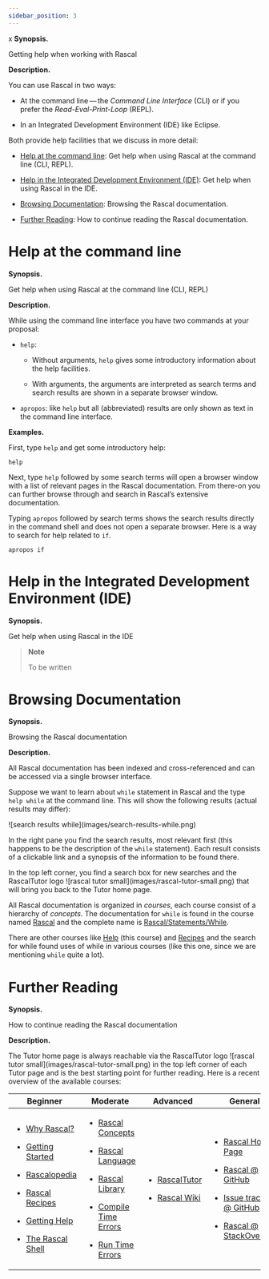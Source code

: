 ```yaml
---
sidebar_position: 3
---
```

x
**Synopsis.**

Getting help when working with Rascal

**Description.**

You can use Rascal in two ways:

  - At the command line — the *Command Line Interface* (CLI) or if you prefer the *Read-Eval-Print-Loop* (REPL).

  - In an Integrated Development Environment (IDE) like Eclipse.

Both provide help facilities that we discuss in more detail:

  - [Help at the command line](#GettingHelp-CommandLine): Get help when using Rascal at the command line (CLI, REPL).

  - [Help in the Integrated Development Environment (IDE)](#GettingHelp-IDE): Get help when using Rascal in the IDE.

  - [Browsing Documentation](#GettingHelp-Browsing): Browsing the Rascal documentation.

  - [Further Reading](#GettingHelp-FurtherReading): How to continue reading the Rascal documentation.

# Help at the command line

**Synopsis.**

Get help when using Rascal at the command line (CLI, REPL)

**Description.**

While using the command line interface you have two commands at your proposal:

  - `help`:
    
      - Without arguments, `help` gives some introductory information about the help facilities.
    
      - With arguments, the arguments are interpreted as search terms and search results are shown in a separate browser
        window.

  - `apropos`: like `help` but all (abbreviated) results are only shown as text in the command line interface.

**Examples.**

First, type `help` and get some introductory help:

``` rascal-shell
help
```

Next, type `help` followed by some search terms will open a browser window with a list of relevant pages in the Rascal
documentation. From there-on you can further browse through and search in Rascal’s extensive documentation.

Typing `apropos` followed by search terms shows the search results directly in the command shell and does not open a
separate browser. Here is a way to search for help related to `if`.

``` rascal-shell
apropos if
```

# Help in the Integrated Development Environment (IDE)

**Synopsis.**

Get help when using Rascal in the IDE

> **Note**
> 
> To be written

# Browsing Documentation

**Synopsis.**

Browsing the Rascal documentation

**Description.**

All Rascal documentation has been indexed and cross-referenced and can be accessed via a single browser interface.

Suppose we want to learn about `while` statement in Rascal and the type `help while` at the command line. This will show
the following results (actual results may differ):

![search results while]\(images/search-results-while.png\)

In the right pane you find the search results, most relevant first (this happpens to be the description of the `while`
statement). Each result consists of a clickable link and a synopsis of the information to be found there.

In the top left corner, you find a search box for new searches and the RascalTutor logo ![rascal tutor
small]\(images/rascal-tutor-small.png\) that will bring you back to the Tutor home page.

All Rascal documentation is organized in *courses*, each course consist of a hierarchy of *concepts*. The documentation
for `while` is found in the course named [Rascal](/Rascal) and the complete name is
[Rascal/Statements/While](/Rascal#Statements-While).

There are other courses like [Help](/Help) (this course) and [Recipes](/Recipes) and the search for while found uses of
while in various courses (like this one, since we are mentioning `while` quite a lot).

# Further Reading

**Synopsis.**

How to continue reading the Rascal documentation

**Description.**

The Tutor home page is always reachable via the RascalTutor logo ![rascal tutor small]\(images/rascal-tutor-small.png\)
in the top left corner of each Tutor page and is the best starting point for further reading. Here is a recent overview
of the available courses:

<table>
<colgroup>
<col style="width: 25%" />
<col style="width: 25%" />
<col style="width: 25%" />
<col style="width: 25%" />
</colgroup>
<thead>
<tr class="header">
<th>Beginner</th>
<th>Moderate</th>
<th>Advanced</th>
<th>General</th>
</tr>
</thead>
<tbody>
<tr class="odd">
<td><ul>
<li><p><a href="/WhyRascal">Why Rascal?</a></p></li>
<li><p><a href="/GettingStarted">Getting Started</a></p></li>
<li><p><a href="/Rascalopedia">Rascalopedia</a></p></li>
<li><p><a href="/Recipes">Rascal Recipes</a></p></li>
<li><p><a href="/GettingHelp">Getting Help</a></p></li>
<li><p><a href="/RascalShell">The Rascal Shell</a></p></li>
</ul></td>
<td><ul>
<li><p><a href="/RascalConcepts">Rascal Concepts</a></p></li>
<li><p><a href="/Rascal">Rascal Language</a></p></li>
<li><p><a href="/Libraries">Rascal Library</a></p></li>
<li><p><a href="/CompileTimeErrors">Compile Time Errors</a></p></li>
<li><p><a href="/RunTimeErrors">Run Time Errors</a></p></li>
</ul></td>
<td><ul>
<li><p><a href="/Tutor">RascalTutor</a></p></li>
<li><p><a href="https://github.com/usethesource/rascal/wiki">Rascal Wiki</a></p></li>
</ul></td>
<td><ul>
<li><p><a href="http://www.rascal-mpl.org">Rascal Home Page</a></p></li>
<li><p><a href="https://github.com/usethesource/rascal">Rascal @ GitHub</a></p></li>
<li><p><a href="https://github.com/usethesource/rascal/issues">Issue tracker @ GitHub</a></p></li>
<li><p><a href="http://stackoverflow.com/questions/tagged/rascal">Rascal @ StackOverflow</a></p></li>
</ul></td>
</tr>
</tbody>
</table>

